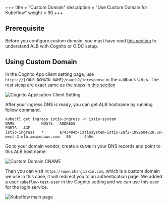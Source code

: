 +++
title = "Custom Domain"
description = "Use Custom Domain for Kubeflow"
weight = 90
+++

## Prerequisite

Before you configure custom domain, you must have read [this section](/docs/aws/authn-authz) to understand ALB with Cognito or OIDC setup.

## Using Custom Domain

In the Cognito App client setting page, use `https://{YOUR_DOMAIN_NAME}/oauth2/idresponse` in the callback URLs. The rest stesp are exact same as the steps in [this section](/docs/aws/authn-authz)

<img src="/docs/images/aws/cognito-appclient.png"
  alt="Cognito Application Client Setting"
  class="mt-3 mb-3 border border-info rounded">

After your ingress DNS is ready, you can get ALB hostname by running follow command.

```
kubectl get ingress istio-ingress -n istio-system
NAME            HOSTS   ADDRESS                                                                  PORTS   AGE
istio-ingress   *       a743484b-istiosystem-istio-2af2-1092604728.us-west-2.elb.amazonaws.com   80      4h9m
```

Go to your domain vendor, create a `CNAME` in your DNS records and point to this ALB host name.

<img src="/docs/images/aws/custom-domain-cname.png"
  alt="Custom Domain CNAME"
  class="mt-3 mb-3 border border-info rounded">

Then you can visit `https://www.shanjiaxin.com`, which is a custom domain we use in this case, it will redirect you to an authentication page. We added a user `kubeflow-test-user` in the Cognito setting and we can use this user for the login service.

<img src="/docs/images/aws/kubeflow-main-page.png"
  alt="Kubeflow main page"
  class="mt-3 mb-3 border border-info rounded">
